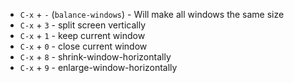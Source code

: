 * `C-x` + `-` (`balance-windows`) - Will make all windows the same size
* `C-x` + `3` - split screen vertically
* `C-x` + `1` - keep current window
* `C-x` + `0` - close current window
* `C-x` + `8` - shrink-window-horizontally
* `C-x` + `9` - enlarge-window-horizontally